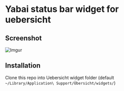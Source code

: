 # Yabai status bar widget for uebersicht

## Screenshot
![Imgur](https://i.imgur.com/kePfNxo.png)

## Installation
Clone this repo into Uebersicht widget folder (default `~/Library/Application\ Support/Übersicht/widgets/`)

